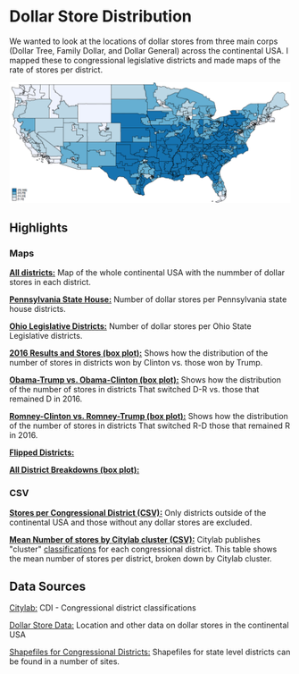 # Dollar Store Distribution
We wanted to look at the locations of dollar stores from three main corps (Dollar Tree, Family Dollar, and Dollar General) across the continental USA. I mapped these to congressional legislative districts and made maps of the rate of stores per district.

![](https://github.com/gperez21/Dollar-Store/blob/master/Dollar%20store/GIS/Maps/readme_pic.png)


## Highlights

### Maps
[**All districts:**](https://github.com/gperez21/data_vis_wa/blob/master/Dollar%20store/GIS/Maps/Dollar%20stores%20per%20district.pdf) Map of the whole continental USA with the nummber of dollar stores in each district.

[**Pennsylvania State House:**](https://github.com/gperez21/Dollar-Store/blob/master/Dollar%20store/GIS/Maps/PA_house.pdf) Number of dollar stores per Pennsylvania state house districts.

[**Ohio Legislative Districts:**](https://github.com/gperez21/Dollar-Store/blob/master/Dollar%20store/GIS/Maps/Ohio_legislative.pdf) Number of dollar stores per Ohio State Legislative districts.

[**2016 Results and Stores (box plot):**](https://github.com/gperez21/Dollar-Store/blob/master/Dollar%20store/GIS/Maps/box_general_2016.pdf) Shows how the distribution of the number of stores in districts won by Clinton vs. those won by Trump.

[**Obama-Trump vs. Obama-Clinton (box plot):**](https://github.com/gperez21/Dollar-Store/blob/master/Dollar%20store/GIS/Maps/Obama_Trump.pdf) Shows how the distribution of the number of stores in districts That switched D-R vs. those that remained D in 2016.

[**Romney-Clinton vs. Romney-Trump (box plot):**](https://github.com/gperez21/Dollar-Store/blob/master/Dollar%20store/GIS/Maps/Romney_Clinton.pdf) Shows how the distribution of the number of stores in districts That switched R-D those that remained R in 2016.

[**Flipped Districts:**](https://github.com/gperez21/Dollar-Store/blob/master/Dollar%20store/GIS/Maps/Flipped.pdf)

[**All District Breakdowns (box plot):**](https://github.com/gperez21/Dollar-Store/blob/master/Dollar%20store/GIS/Maps/All_box.pdf)

### CSV
[**Stores per Congressional District (CSV):**](https://github.com/gperez21/Dollar-Store/blob/master/Dollar%20store/Stata/Data/District_classification.csv) Only districts outside of the continental USA and those without any dollar stores are excluded.

[**Mean Number of stores by Citylab cluster (CSV):**](https://github.com/gperez21/Dollar-Store/blob/master/Dollar%20store/Stata/Data/Mean_store_by_cluster.csv) Citylab publishes "cluster" [classifications](https://github.com/theatlantic/citylab-data/tree/master/citylab-congress) for each congressional district. This table shows the mean number of stores per district, broken down by Citylab cluster.



## Data Sources
[Citylab:](https://github.com/theatlantic/citylab-data/tree/master/citylab-congress) CDI - Congressional district classifications


[Dollar Store Data:](https://raw.githubusercontent.com/jshannon75/snap_retailers_2008_2017/master/data/dollars_all_wide.csv) Location and other data on dollar stores in the continental USA

[Shapefiles for Congressional Districts:](https://www.census.gov/geo/maps-data/data/cbf/cbf_cds.html) Shapefiles for state level districts can be found in a number of sites.
